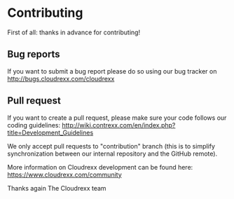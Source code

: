 # Contributing

First of all: thanks in advance for contributing!

## Bug reports
If you want to submit a bug report please do so using our bug tracker on http://bugs.cloudrexx.com/cloudrexx

## Pull request
If you want to create a pull request, please make sure your code follows our coding guidelines: http://wiki.contrexx.com/en/index.php?title=Development_Guidelines

We only accept pull requests to "contribution" branch (this is to simplify synchronization between our internal repository and the GitHub remote).

More information on Cloudrexx development can be found here: https://www.cloudrexx.com/community

Thanks again
The Cloudrexx team
